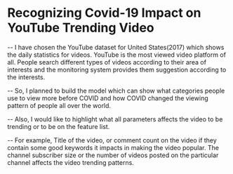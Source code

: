 
# Recognizing Covid-19 Impact on YouTube Trending Video

-- I have chosen the YouTube dataset for United States(2017) which shows the daily statistics for videos. YouTube is the most viewed video platform of all. People search different types of videos according to their area of interests and the monitoring system provides them suggestion according to the interests.

-- So, I planned to build the model which can show what categories people use to view more before COVID and how COVID changed the viewing pattern of people all over the world.

-- Also, I would like to highlight what all parameters affects the video to be trending or to be on the feature list.

-- For example, Title of the video, or comment count on the video if they contain some good keywords it impacts in making the video popular. The channel subscriber size or the number of videos posted on the particular  channel affects the video trending patterns.


